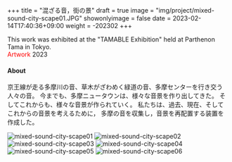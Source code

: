 +++
title = "混ざる音，街の景"
draft = true
image = "img/project/mixed-sound-city-scape01.JPG"
showonlyimage = false
date = 2023-02-14T17:40:36+09:00
weight = -202302
+++

This work was exhibited at the "TAMABLE Exhibition" held at Parthenon Tama in Tokyo.  
<span style="color: red; ">Artwork</span> 2023
<!--more-->

#### About
京王線が走る多摩川の音、草木がざわめく緑道の音、多摩センターを行き交う人々の音。
今までも、多摩ニュータウンは、様々な音景を作り出してきた。
そしてこれからも、様々な音景が作られていく。
私たちは、過去、現在、そしてこれからの音景を考えるために，
多摩の音を収集し，音景を再配置する装置を作成した。


![mixed-sound-city-scape01](../../img/project/mixed-sound-city-scape01.JPG)
![mixed-sound-city-scape02](../../img/project/mixed-sound-city-scape02.JPG)
![mixed-sound-city-scape03](../../img/project/mixed-sound-city-scape03.JPG)
![mixed-sound-city-scape04](../../img/project/mixed-sound-city-scape04.JPG)
![mixed-sound-city-scape05](../../img/project/mixed-sound-city-scape05.jpg)
![mixed-sound-city-scape06](../../img/project/mixed-sound-city-scape06.jpg)